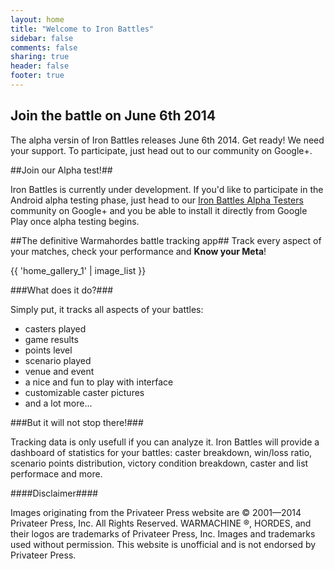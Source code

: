 ```yaml
---
layout: home
title: "Welcome to Iron Battles"
sidebar: false
comments: false
sharing: true
header: false
footer: true
---
```

<script type="text/javascript" src="https://apis.google.com/js/plusone.js"></script>

## Join the battle on June 6th 2014 ##

The alpha versin of Iron Battles releases June 6th 2014. Get ready! We need your support. To participate, just head out to our community on Google+.

##Join our Alpha test!##

Iron Battles is currently under development. If you'd like to participate in the Android alpha testing phase, just head to our [Iron Battles Alpha Testers](https://plus.google.com/u/1/communities/103103676301107091838) community on Google+ and you be able to install it directly from Google Play once alpha testing begins.

<div class="g-community" data-href="https://plus.google.com/communities/103103676301107091838"></div>

<p></p>

##The definitive Warmahordes battle tracking app##
Track every aspect of your matches, check your performance and **Know your Meta**!

{{ 'home_gallery_1' | image_list }}

###What does it do?###

Simply put, it tracks all aspects of your battles: 

   *   casters played 
   *   game results
   *   points level
   *   scenario played
   *   venue and event
   *   a nice and fun to play with interface
   *   customizable caster pictures
   *   and a lot more...

###But it will not stop there!###

Tracking data is only usefull if you can analyze it. Iron Battles will provide a dashboard of statistics for your battles: caster breakdown, win/loss ratio, scenario points distribution, victory condition breakdown, caster and list performace and more.

####Disclaimer####

Images originating from the Privateer Press website are © 2001—2014 Privateer Press, Inc. All Rights Reserved. WARMACHINE ®, HORDES, and their logos are trademarks of Privateer Press, Inc. Images and trademarks used without permission. This website is unofficial and is not endorsed by Privateer Press.